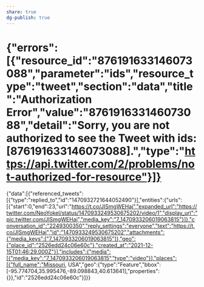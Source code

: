 ```yaml
---
share: true
dg-publish: true
---
```

{"errors":[{"resource_id":"876191633146073088","parameter":"ids","resource_type":"tweet","section":"data","title":"Authorization Error","value":"876191633146073088","detail":"Sorry, you are not authorized to see the Tweet with ids: [876191633146073088].","type":"https://api.twitter.com/2/problems/not-authorized-for-resource"}]}
===
{"data":[{"referenced_tweets":[{"type":"replied_to","id":"1470932721644052490"}],"entities":{"urls":[{"start":0,"end":23,"url":"https://t.co/JISmgWEHaj","expanded_url":"https://twitter.com/NeoYokel/status/1470933249530675202/video/1","display_url":"pic.twitter.com/JISmgWEHaj","media_key":"7_1470933206019063815"}]},"conversation_id":"2249300350","reply_settings":"everyone","text":"https://t.co/JISmgWEHaj","id":"1470933249530675202","attachments":{"media_keys":["7_1470933206019063815"]},"geo":{"place_id":"2526edd24c06e60c"},"created_at":"2021-12-15T01:46:29.000Z"}],"includes":{"media":[{"media_key":"7_1470933206019063815","type":"video"}],"places":[{"full_name":"Missouri, USA","geo":{"type":"Feature","bbox":[-95.774704,35.995476,-89.098843,40.613641],"properties":{}},"id":"2526edd24c06e60c"}]}}